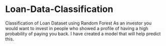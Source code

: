 # Loan-Data-Classification
Classification of Loan Dataset using Random Forest
As an investor you would want to invest in people who showed a profile of having a high probability of paying you back. I have created a model that will help predict this.

